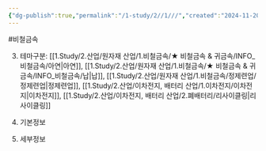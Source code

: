 ```yaml
---
{"dg-publish":true,"permalink":"/1-study/2//1///","created":"2024-11-20T21:02:27.577+09:00","updated":"2025-08-06T13:53:10.750+09:00"}
---
```


#비철금속 



3. 테마구분: [[1.Study/2.산업/원자재 산업/1.비철금속/★ 비철금속 & 귀금속/INFO_비철금속/아연\|아연]], [[1.Study/2.산업/원자재 산업/1.비철금속/★ 비철금속 & 귀금속/INFO_비철금속/납\|납]], [[1.Study/2.산업/원자재 산업/1.비철금속/정제련업/정제련업\|정제련업]], [[1.Study/2.산업/이차전지, 배터리 산업/1.이차전지/이차전지\|이차전지]], [[1.Study/2.산업/이차전지, 배터리 산업/2.폐배터리/리사이클링\|리사이클링]]



1. 기본정보



1. 세부정보
